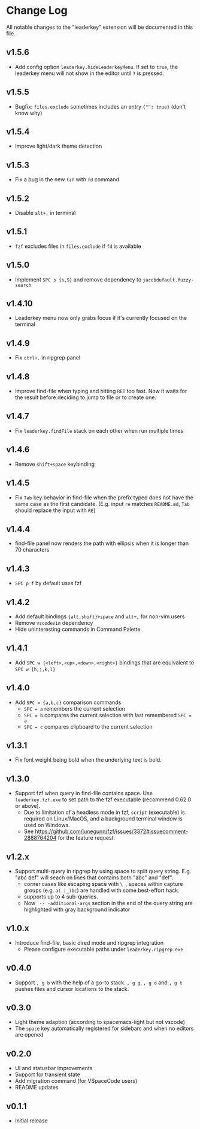 # Change Log

All notable changes to the "leaderkey" extension will be documented in this
file.

## v1.5.6

- Add config option `leaderkey.hideLeaderkeyMenu`. If set to `true`, the
  leaderkey menu will not show in the editor until `?` is pressed.

## v1.5.5

- Bugfix: `files.exclude` sometimes includes an entry `{"": true}` (don't know why)

## v1.5.4

- Improve light/dark theme detection

## v1.5.3

- Fix a bug in the new `fzf` with `fd` command

## v1.5.2

- Disable `alt+,` in terminal

## v1.5.1

- `fzf` excludes files in `files.exclude` if `fd` is available

## v1.5.0

- Implement `SPC s {s,S}` and remove dependency to `jacobdufault.fuzzy-search`

## v1.4.10

- Leaderkey menu now only grabs focus if it's currently focused on the terminal

## v1.4.9

- Fix `ctrl+.` in ripgrep panel

## v1.4.8

- Improve find-file when typing and hitting `RET` too fast. Now it waits for the result
  before deciding to jump to file or to create one.

## v1.4.7

- Fix `leaderkey.findFile` stack on each other when run multiple times

## v1.4.6

- Remove `shift+space` keybinding

## v1.4.5

- Fix `Tab` key behavior in find-file when the prefix typed does not have the same case as
  the first candidate. (E.g. input `re` matches `README.md`, `Tab` should replace the
  input with `RE`)

## v1.4.4

- find-file panel now renders the path with ellipsis when it is longer than 70 characters

## v1.4.3

- `SPC p f` by default uses fzf

## v1.4.2

- Add default bindings `{alt,shift}+space` and `alt+,` for non-vim users
- Remove `vscodevim` dependency
- Hide uninteresting commands in Command Palette

## v1.4.1

- Add `SPC w {<left>,<up>,<down>,<right>}` bindings that are equivalent to
  `SPC w {h,j,k,l}`

## v1.4.0

- Add `SPC = {a,b,c}` comparison commands
  - `SPC = a` remembers the current selection
  - `SPC = b` compares the current selection with last remembered `SPC = a`
  - `SPC = c` compares clipboard to the current selection

## v1.3.1

- Fix font weight being bold when the underlying text is bold.

## v1.3.0

- Support fzf when query in find-file contains space. Use `leaderkey.fzf.exe` to
  set path to the fzf executable (recommend 0.62.0 or above).
  - Due to limitation of a headless mode in fzf, `script` (executable) is
    required on Linux/MacOS, and a background terminal window is used on
    Windows.
  - See https://github.com/junegunn/fzf/issues/3372#issuecomment-2888764204 for
    the feature request.

## v1.2.x

- Support multi-query in ripgrep by using space to split query string. E.g. "abc
  def" will seach on lines that contains both "abc" and "def".
  - corner cases like escaping space with `\ `, spaces within capture groups
    (e.g. `a( |_)bc`) are handled with some best-effort hack.
  - supports up to 4 sub-queries.
  - Now ` -- -additional-args` section in the end of the query string are
    highlighted with gray background indicator

## v1.0.x

- Introduce find-file, basic dired mode and ripgrep integration
  - Please configure executable paths under `leaderkey.ripgrep.exe`

## v0.4.0

- Support `, g b` with the help of a go-to stack. `, g g`, `, g d` and `, g t` pushes files and cursor locations to the stack.

## v0.3.0

- Light theme adaption (according to spacemacs-light but not vscode)
- The `space` key automatically registered for sidebars and when no editors are opened

## v0.2.0

- UI and statusbar improvements
- Support for transient state
- Add migration command (for VSpaceCode users)
- README updates

## v0.1.1

- Initial release
